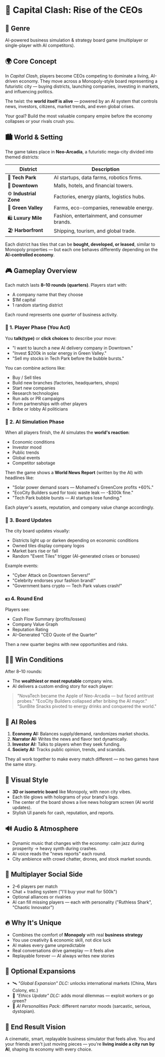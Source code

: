 # 💼 Capital Clash: Rise of the CEOs

## 🎯 Genre
AI-powered business simulation & strategy board game (multiplayer or single-player with AI competitors).

## 🌍 Core Concept
In *Capital Clash*, players become CEOs competing to dominate a living, AI-driven economy. They move across a Monopoly-style board representing a futuristic city — buying districts, launching companies, investing in markets, and influencing politics.

The twist: the **world itself is alive** — powered by an AI system that controls news, investors, citizens, market trends, and even global crises.

Your goal? Build the most valuable company empire before the economy collapses or your rivals crush you.

## 🏙️ World & Setting
The game takes place in **Neo-Arcadia**, a futuristic mega-city divided into themed districts:

| District               | Description                                  |
| ---------------------- | -------------------------------------------- |
| 🏢 **Tech Park**       | AI startups, data farms, robotics firms.     |
| 🌆 **Downtown**        | Malls, hotels, and financial towers.         |
| ⚙️ **Industrial Zone** | Factories, energy plants, logistics hubs.    |
| 🌿 **Green Valley**    | Farms, eco-companies, renewable energy.      |
| 🛍️ **Luxury Mile**    | Fashion, entertainment, and consumer brands. |
| 🏖️ **Harborfront**    | Shipping, tourism, and global trade.         |

Each district has tiles that can be **bought, developed, or leased**, similar to Monopoly properties — but each one behaves differently depending on the **AI-controlled economy**.

## 🎮 Gameplay Overview
Each match lasts **8–10 rounds (quarters)**.
Players start with:
* A company name that they choose
* $1M capital
* 1 random starting district

Each round represents one *quarter* of business activity.

### 🧩 1. Player Phase (You Act)
You **talk(type)** or **click choices** to describe your move:
- "I want to launch a new AI delivery company in Downtown."
- "Invest $200k in solar energy in Green Valley."
- "Sell my stocks in Tech Park before the bubble bursts."

You can combine actions like:
* Buy / Sell tiles
* Build new branches (factories, headquarters, shops)
* Start new companies
* Research technologies
* Run ads or PR campaigns
* Form partnerships with other players
* Bribe or lobby AI politicians

### 🧠 2. AI Simulation Phase
When all players finish, the AI simulates the **world's reaction**:
* Economic conditions
* Investor mood
* Public trends
* Global events
* Competitor sabotage

Then the game shows a **World News Report** (written by the AI) with headlines like:
- "Solar power demand soars — Mohamed's GreenCore profits +60%."
- "EcoCity Builders sued for toxic waste leak — -$300k fine."
- "Tech Park bubble bursts — AI startups lose funding."

Each player's assets, reputation, and company value change accordingly.

### 📰 3. Board Updates
The city board updates visually:
* Districts light up or darken depending on economic conditions
* Owned tiles display company logos
* Market bars rise or fall
* Random "Event Tiles" trigger (AI-generated crises or bonuses)

Example events:
* "Cyber Attack on Downtown Servers!"
* "Celebrity endorses your fashion brand!"
* "Government bans crypto — Tech Park values crash!"

### 💵 4. Round End
Players see:
* Cash Flow Summary (profits/losses)
* Company Value Graph
* Reputation Rating
* AI-Generated "CEO Quote of the Quarter"

Then a new quarter begins with new opportunities and risks.

## 🧑‍💼 Win Conditions
After 8–10 rounds:
* The **wealthiest or most reputable** company wins.
* AI delivers a custom ending story for each player:

> "NovaTech became the Apple of Neo-Arcadia — but faced antitrust probes."
> "EcoCity Builders collapsed after bribing the AI mayor."
> "SunBite Snacks pivoted to energy drinks and conquered the world."

## 🤖 AI Roles
1. **Economy AI:** Balances supply/demand, randomizes market shocks.
2. **Narrator AI:** Writes the news and flavor text dynamically.
3. **Investor AI:** Talks to players when they seek funding.
4. **Society AI:** Tracks public opinion, trends, and scandals.

They all work together to make every match different — no two games have the same story.

## 🎨 Visual Style
* **3D or isometric board** like Monopoly, with neon city vibes.
* Each tile glows with holograms of your brand's logo.
* The center of the board shows a live news hologram screen (AI world updates).
* Stylish UI panels for cash, reputation, and reports.

## 🔊 Audio & Atmosphere
* Dynamic music that changes with the economy:
  calm jazz during prosperity → heavy synth during crashes.
* AI voice reads the "news reports" each round.
* City ambience with crowd chatter, drones, and stock market sounds.

## 💬 Multiplayer Social Side
* 2–6 players per match
* Chat + trading system ("I'll buy your mall for 500k")
* Optional alliances or rivalries
* AI can fill missing players — each with personality ("Ruthless Shark", "Chaotic Innovator")

## 🔥 Why It's Unique
* Combines the comfort of **Monopoly** with real **business strategy**
* You use creativity & economic skill, not dice luck
* AI makes every game unpredictable
* Real conversations drive gameplay — it feels alive
* Replayable forever — AI always writes new stories

## 🧩 Optional Expansions
* 🛰️ *"Global Expansion" DLC:* unlocks international markets (China, Mars Colony, etc.)
* 🧬 *"Ethics Update" DLC:* adds moral dilemmas — exploit workers or go green?
* 🧠 *AI Personalities Pack:* different narrator moods (sarcastic, serious, dystopian).

## 🏁 End Result Vision
A cinematic, smart, replayable business simulator that feels alive.
You and your friends aren't just moving pieces — you're **living inside a city run by AI**, shaping its economy with every choice.


